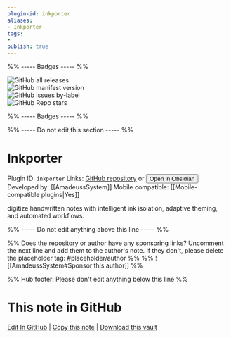 ```yaml
---
plugin-id: inkporter
aliases:
- Inkporter
tags: 
- 
publish: true
---
```


%% ----- Badges ----- %%

![GitHub all releases](https://img.shields.io/github/downloads/AmadeussSystem/Inkporter/total?color=573E7A&logo=github&style=for-the-badge)   
![GitHub manifest version](https://img.shields.io/github/manifest-json/v/AmadeussSystem/Inkporter?color=573E7A&logo=github&style=for-the-badge)   
![GitHub issues by-label](https://img.shields.io/github/issues/AmadeussSystem/Inkporter/help%20wanted?color=573E7A&logo=github&style=for-the-badge)   
![GitHub Repo stars](https://img.shields.io/github/stars/AmadeussSystem/Inkporter?color=573E7A&logo=github&style=for-the-badge)

%% ----- Badges ----- %%

%% ----- Do not edit this section ----- %%

# Inkporter

Plugin ID: `inkporter`
Links: [GitHub repository](https://github.com/AmadeussSystem/Inkporter) or [<button id=HH>Open in Obsidian</button>](obsidian://show-plugin?id=inkporter)
Developed by: [[AmadeussSystem]]
Mobile compatible: [[Mobile-compatible plugins|Yes]]

digitize handwritten notes with intelligent ink isolation, adaptive theming, and automated workflows.

%% ----- Do not edit anything above this line ----- %% 

%% Does the repository or author have any sponsoring links? Uncomment the next line and add them to the author's note. If they don't, please delete the placeholder tag: #placeholder/author %%
%% ![[AmadeussSystem#Sponsor this author]] %%

%% Hub footer: Please don't edit anything below this line %%

# This note in GitHub

<span class="git-footer">[Edit In GitHub](https://github.dev/obsidian-community/obsidian-hub/blob/main/02%20-%20Community%20Expansions/02.05%20All%20Community%20Expansions/Plugins/inkporter.md "git-hub-edit-note") | [Copy this note](https://raw.githubusercontent.com/obsidian-community/obsidian-hub/main/02%20-%20Community%20Expansions/02.05%20All%20Community%20Expansions/Plugins/inkporter.md "git-hub-copy-note") | [Download this vault](https://github.com/obsidian-community/obsidian-hub/archive/refs/heads/main.zip "git-hub-download-vault") </span>
